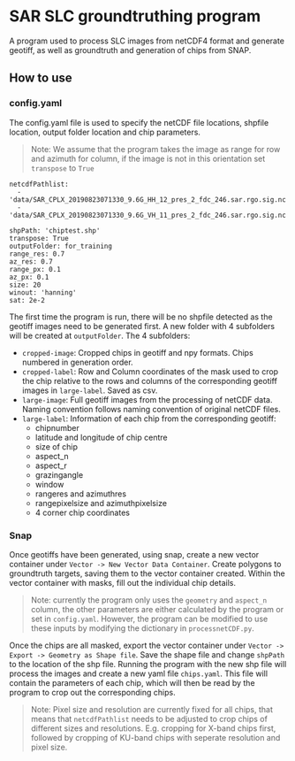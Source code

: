 # SAR SLC groundtruthing program
A program used to process SLC images from netCDF4 format and generate geotiff, as well as groundtruth and generation of chips from SNAP.

## How to use
### config.yaml
The config.yaml file is used to specify the netCDF file locations, shpfile location, output folder location and chip parameters.
> Note: We assume that the program takes the image as range for row and azimuth for column, if the image is not in this orientation set `transpose` to ```True```
```
netcdfPathlist:
  - 'data/SAR_CPLX_20190823071330_9.6G_HH_12_pres_2_fdc_246.sar.rgo.sig.nc'
  - 'data/SAR_CPLX_20190823071330_9.6G_VH_11_pres_2_fdc_246.sar.rgo.sig.nc'

shpPath: 'chiptest.shp'
transpose: True
outputFolder: for_training
range_res: 0.7
az_res: 0.7
range_px: 0.1
az_px: 0.1
size: 20
winout: 'hanning'
sat: 2e-2
```
The first time the program is run, there will be no shpfile detected as the geotiff images need to be generated first. A new folder with 4 subfolders will be created at `outputFolder`.
The 4 subfolders:
- `cropped-image`: Cropped chips in geotiff and npy formats. Chips numbered in generation order.
- `cropped-label`: Row and Column coordinates of the mask used to crop the chip relative to the rows and columns of the corresponding geotiff images in `large-label`. Saved as csv.
- `large-image`: Full geotiff images from the processing of netCDF data. Naming convention follows naming convention of original netCDF files.
- `large-label`: Information of each chip from the corresponding geotiff:
  - chipnumber
  - latitude and longitude of chip centre
  - size of chip
  - aspect_n
  - aspect_r
  - grazingangle
  - window
  - rangeres and azimuthres
  - rangepixelsize and azimuthpixelsize
  - 4 corner chip coordinates
### Snap
Once geotiffs have been generated, using snap, create a new vector container under `Vector -> New Vector Data Container`. Create polygons to groundtruth targets, saving them
to the vector container created.
Within the vector container with masks, fill out the individual chip details.
> Note: currently the program only uses the `geometry` and `aspect_n` column, the other parameters are either calculated by the program or set in `config.yaml`. However, the program can be modified to use these inputs by modifying the dictionary in `processnetCDF.py`.

Once the chips are all masked, export the vector container under `Vector -> Export -> Geometry as Shape file`. Save the shape file and change `shpPath` to the location of the shp
file. Running the program with the new shp file will process the images and create a new yaml file `chips.yaml`. This file will contain the parameters of each chip, which will then be read by the program to crop out the corresponding chips.
> Note: Pixel size and resolution are currently fixed for all chips, that means that `netcdfPathlist` needs to be adjusted to crop chips of different sizes and resolutions. E.g.
> cropping for X-band chips first, followed by cropping of KU-band chips with seperate resolution and pixel size.

